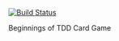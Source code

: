 [![Build Status](https://travis-ci.org/williamcameron/mycardgame.svg?branch=master)](https://travis-ci.org/williamcameron/mycardgame)

Beginnings of TDD Card Game

